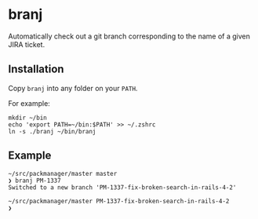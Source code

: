 # branj

Automatically check out a git branch corresponding to the name of a given JIRA ticket.

## Installation

Copy `branj` into any folder on your `PATH`.

For example:

```
mkdir ~/bin
echo 'export PATH=~/bin:$PATH' >> ~/.zshrc
ln -s ./branj ~/bin/branj
```

## Example

```
~/src/packmanager/master master
❯ branj PM-1337
Switched to a new branch 'PM-1337-fix-broken-search-in-rails-4-2'

~/src/packmanager/master PM-1337-fix-broken-search-in-rails-4-2
❯
```
